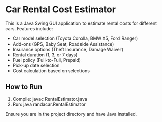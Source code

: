 # Car Rental Cost Estimator

This is a Java Swing GUI application to estimate rental costs for different cars. Features include:
- Car model selection (Toyota Corolla, BMW X5, Ford Ranger)
- Add-ons (GPS, Baby Seat, Roadside Assistance)
- Insurance options (Theft Insurance, Damage Waiver)
- Rental duration (1, 3, or 7 days)
- Fuel policy (Full-to-Full, Prepaid)
- Pick-up date selection
- Cost calculation based on selections

## How to Run

1. Compile:
   javac RentalEstimator.java
2. Run:
   java randacar.RentalEstimator

Ensure you are in the project directory and have Java installed.
